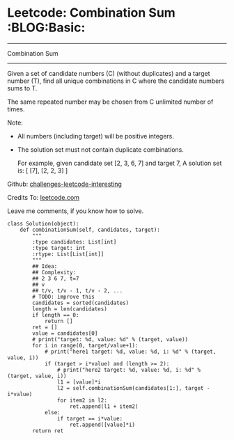 # Leetcode: Combination Sum     :BLOG:Basic:


---

Combination Sum  

---

Given a set of candidate numbers (C) (without duplicates) and a target number (T), find all unique combinations in C where the candidate numbers sums to T.  

The same repeated number may be chosen from C unlimited number of times.  

Note:  
-   All numbers (including target) will be positive integers.
-   The solution set must not contain duplicate combinations.

    For example, given candidate set [2, 3, 6, 7] and target 7, 
    A solution set is: 
    [
      [7],
      [2, 2, 3]
    ]

Github: [challenges-leetcode-interesting](https://github.com/DennyZhang/challenges-leetcode-interesting/tree/master/combination-sum)  

Credits To: [leetcode.com](https://leetcode.com/problems/combination-sum/description/)  

Leave me comments, if you know how to solve.  

    class Solution(object):
        def combinationSum(self, candidates, target):
            """
            :type candidates: List[int]
            :type target: int
            :rtype: List[List[int]]
            """
            ## Idea:
            ## Complexity:
            ## 2 3 6 7, t=7
            ## v
            ## t/v, t/v - 1, t/v - 2, ...
            # TODO: improve this
            candidates = sorted(candidates)
            length = len(candidates)
            if length == 0:
                return []
            ret = []
            value = candidates[0]
            # print("target: %d, value: %d" % (target, value))
            for i in range(0, target/value+1):
                # print("here1 target: %d, value: %d, i: %d" % (target, value, i))
                if (target > i*value) and (length >= 2):
                    # print("here2 target: %d, value: %d, i: %d" % (target, value, i))
                    l1 = [value]*i
                    l2 = self.combinationSum(candidates[1:], target - i*value)
                    for item2 in l2:
                        ret.append(l1 + item2)
                else:
                    if target == i*value:
                        ret.append([value]*i)
            return ret
